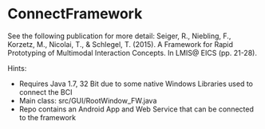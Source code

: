 # ConnectFramework

See the following publication for more detail:
Seiger, R., Niebling, F., Korzetz, M., Nicolai, T., & Schlegel, T. (2015). A Framework for Rapid Prototyping of Multimodal Interaction Concepts. In LMIS@ EICS (pp. 21-28).

Hints:
- Requires Java 1.7, 32 Bit due to some native Windows Libraries used to connect the BCI
- Main class: src/GUI/RootWindow_FW.java
- Repo contains an Android App and Web Service that can be connected to the framework
